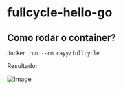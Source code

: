 # fullcycle-hello-go

## Como rodar o container?

```
docker run --rm cayy/fullcycle
```

Resultado:

![image](https://user-images.githubusercontent.com/87717182/224346477-ddc6acb4-86c4-4f43-b8cc-34f30ac25b86.png)

